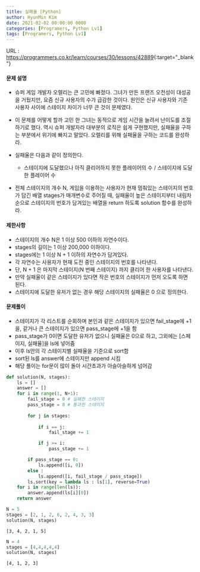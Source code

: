 ```yaml
---
title: 실패율 [Python]
author: HyunMin Kim
date: 2021-02-02 00:00:00 0000
categories: [Programers, Python Lv1]
tags: [Programers, Python Lv1]
---
```



URL : <https://programmers.co.kr/learn/courses/30/lessons/42889>{:target="_blank"}

#### 문제 설명
- 슈퍼 게임 개발자 오렐리는 큰 고민에 빠졌다. 그녀가 만든 프랜즈 오천성이 대성공을 거뒀지만, 요즘 신규 사용자의 수가 급감한 것이다. 원인은 신규 사용자와 기존 사용자 사이에 스테이지 차이가 너무 큰 것이 문제였다.

- 이 문제를 어떻게 할까 고민 한 그녀는 동적으로 게임 시간을 늘려서 난이도를 조절하기로 했다. 역시 슈퍼 개발자라 대부분의 로직은 쉽게 구현했지만, 실패율을 구하는 부분에서 위기에 빠지고 말았다. 오렐리를 위해 실패율을 구하는 코드를 완성하라.

- 실패율은 다음과 같이 정의한다.
    - 스테이지에 도달했으나 아직 클리어하지 못한 플레이어의 수 / 스테이지에 도달한 플레이어 수
- 전체 스테이지의 개수 N, 게임을 이용하는 사용자가 현재 멈춰있는 스테이지의 번호가 담긴 배열 stages가 매개변수로 주어질 때, 실패율이 높은 스테이지부터 내림차순으로 스테이지의 번호가 담겨있는 배열을 return 하도록 solution 함수를 완성하라.

#### 제한사항
- 스테이지의 개수 N은 1 이상 500 이하의 자연수이다.
- stages의 길이는 1 이상 200,000 이하이다.
- stages에는 1 이상 N + 1 이하의 자연수가 담겨있다.
- 각 자연수는 사용자가 현재 도전 중인 스테이지의 번호를 나타낸다.
- 단, N + 1 은 마지막 스테이지(N 번째 스테이지) 까지 클리어 한 사용자를 나타낸다.
- 만약 실패율이 같은 스테이지가 있다면 작은 번호의 스테이지가 먼저 오도록 하면 된다.
- 스테이지에 도달한 유저가 없는 경우 해당 스테이지의 실패율은 0 으로 정의한다.

#### 문제풀이
- 스테이지가 각 리스트를 순회하며 본인과 같은 스테이지가 있으면 fail_stage에 +1을, 같거나 큰 스테이지가 있으면 pass_stage에 +1을 함
- pass_stage가 0이면 도달한 유저가 없으니 실패율은 0으로 하고, 그외에는 [스페이지, 실패율]을 ls에 넣어줌
- 이후 ls안의 각 스테이지별 실패율을 기준으로 sort함
- sort된 ls를 answer에 스테이지만 append 시킴
- 해당 풀이는 for문이 많이 돌아 시간초과가 아슬아슬하게 넘어감


```python
def solution(N, stages):
    ls = []
    answer = []
    for i in range(1, N+1):
        fail_stage = 0 # 실패한 스테이지
        pass_stage = 0 # 통과한 스테이지
        
        for j in stages:
                 
            if i == j:
                fail_stage += 1

            if j >= i:
                pass_stage += 1

        if pass_stage == 0:
            ls.append([i, 0])
        else :
            ls.append([i, fail_stage / pass_stage])
        ls.sort(key = lambda ls : ls[1], reverse=True)
    for i in range(len(ls)):
        answer.append(ls[i][0])
    return answer
```


```python
N = 5
stages = [2, 1, 2, 6, 2, 4, 3, 3]
solution(N, stages)
```




    [3, 4, 2, 1, 5]




```python
N = 4
stages = [4,4,4,4,4]
solution(N, stages)
```




    [4, 1, 2, 3]


